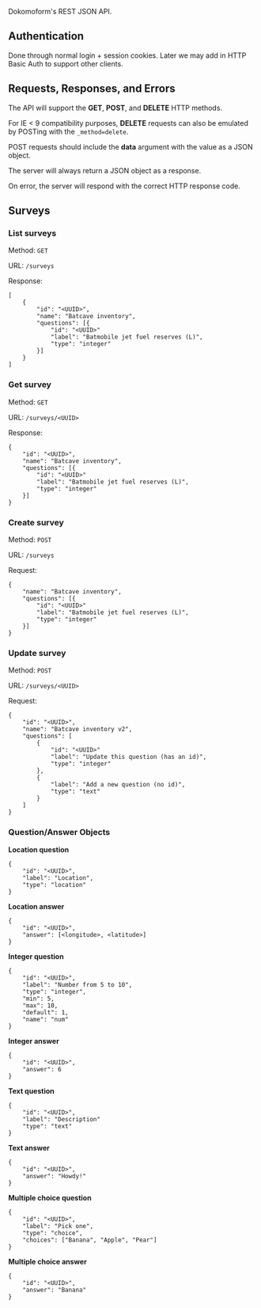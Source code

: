 Dokomoform's REST JSON API.

## Authentication

Done through normal login + session cookies. Later we may add in HTTP Basic Auth to support other clients.

## Requests, Responses, and Errors

The API will support the **GET**, **POST**, and **DELETE** HTTP methods.

For IE < 9 compatibility purposes, **DELETE** requests can also be emulated by POSTing with the `_method=delete`.

POST requests should include the **data** argument with the value as a JSON object.

The server will always return a JSON object as a response.

On error, the server will respond with the correct HTTP response code.


## Surveys

### List surveys

Method: `GET`

URL: `/surveys`

Response:
```
[
    {
        "id": "<UUID>",
        "name": "Batcave inventory",
        "questions": [{
            "id": "<UUID>"
            "label": "Batmobile jet fuel reserves (L)",
            "type": "integer"
        }]
    }
]
```

### Get survey
Method: `GET`

URL: `/surveys/<UUID>`

Response:
```
{
    "id": "<UUID>",
    "name": "Batcave inventory",
    "questions": [{
        "id": "<UUID>"
        "label": "Batmobile jet fuel reserves (L)",
        "type": "integer"
    }]
}
```


### Create survey
Method: `POST`

URL: `/surveys`

Request:
```
{
    "name": "Batcave inventory",
    "questions": [{
        "id": "<UUID>"
        "label": "Batmobile jet fuel reserves (L)",
        "type": "integer"
    }]
}
```

### Update survey
Method: `POST`

URL: `/surveys/<UUID>`

Request:
```
{
    "id": "<UUID>",
    "name": "Batcave inventory v2",
    "questions": [
        {
            "id": "<UUID>"
            "label": "Update this question (has an id)",
            "type": "integer"
        },
        {
            "label": "Add a new question (no id)",
            "type": "text"
        }
    ]
}
```


### Question/Answer Objects

**Location question**
```
{
    "id": "<UUID>",
    "label": "Location",
    "type": "location"
}
```

**Location answer**
```
{
    "id": "<UUID>",
    "answer": [<longitude>, <latitude>]
}
```


**Integer question**
```
{
    "id": "<UUID>",
    "label": "Number from 5 to 10",
    "type": "integer",
    "min": 5,
    "max": 10,
    "default": 1,
    "name": "num"
}
```

**Integer answer**
```
{
    "id": "<UUID>",
    "answer": 6
}
```

**Text question**
```
{
    "id": "<UUID>",
    "label": "Description"
    "type": "text"
}
```

**Text answer**
```
{
    "id": "<UUID>",
    "answer": "Howdy!"
}
```


**Multiple choice question**
```
{
    "id": "<UUID>",
    "label": "Pick one",
    "type": "choice",
    "choices": ["Banana", "Apple", "Pear"]
}
```

**Multiple choice answer**
```
{
    "id": "<UUID>",
    "answer": "Banana"
}
```



